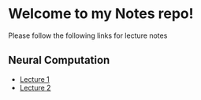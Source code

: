 # Welcome to my Notes repo!


Please follow the following links for lecture notes

## Neural Computation 

- [Lecture 1](source/Y3/Neural-Computation/source/Lecture1.html)
- [Lecture 2](source/Y3/Neural-Computation/source/Lecture2.html)